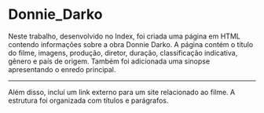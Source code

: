 # Donnie_Darko
Neste trabalho, desenvolvido no Index, foi criada uma página em HTML contendo informações sobre a obra Donnie Darko. A página contém o título do filme, imagens, produção, diretor, duração, classificação indicativa, gênero e país de origem. Também foi adicionada uma sinopse apresentando o enredo principal.
________________________________________________________________________
Além disso, incluí um link externo para um site relacionado ao filme. 
A estrutura foi organizada com títulos e parágrafos.
